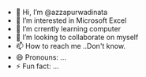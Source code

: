 - 👋 Hi, I’m @azzapurwadinata
- 👀 I’m interested in  Microsoft Excel 
- 🌱 I’m crrently learning computer 
- 💞️ I’m looking to collaborate on myself
- 📫 How to reach me ..Don't know.
- 😄 Pronouns: ...
- ⚡ Fun fact: ...

<!---
azzapurwadinata/azzapurwadinata is a ✨ special ✨ repository because its `README.md` (this file) appears on your GitHub profile.
You can click the Preview link to take a look at your changes.
--->
